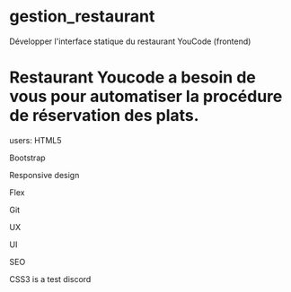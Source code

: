 # gestion_restaurant
Développer l'interface statique du restaurant YouCode (frontend)
# Restaurant Youcode a besoin de vous pour automatiser  la procédure de réservation des plats.
users:
HTML5

Bootstrap

Responsive design

Flex

Git

UX

UI

SEO

CSS3
is a test discord
